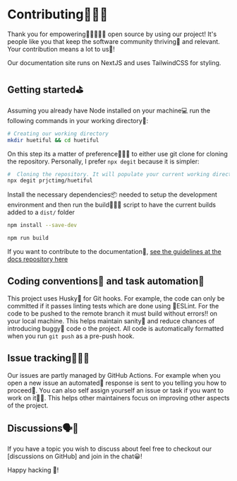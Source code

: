 # Contributing👐🏾🤝

Thank you for empowering💪🏾🏋🏽‍♂️ open source by using our project! It's people like you that keep the software community thriving🌱 and relevant. Your contribution means a lot to us💙!

Our documentation site runs on NextJS and uses TailwindCSS for styling.

## Getting started⛳

Assuming you already have Node installed on your machine💻 run the following commands in your working directory📁:

```bash
# Creating our working directory
mkdir huetiful && cd huetiful

```

On this step its a matter of preference💁🏽‍♂️ to either use git clone for cloning the repository. Personally, I prefer `npx degit` because it is simpler:

```bash
#  Cloning the repository. It will populate your current working directory with all the files in the repository
npx degit prjctimg/huetiful

```

Install the necessary dependencies📦 needed to setup the development environment and then run the build👷🏾‍♂️ script to have the current builds added to  a `dist/` folder

```bash
npm install --save-dev

npm run build

```

If you want to contribute to the documentation📜, [see the guidelines at the docs repository here]()

## Coding conventions📐 and task automation🤖

This project uses Husky🐶 for Git hooks. For example, the code can only be committed if it passes linting tests which are done using 🧐ESLint. For the code to be pushed to the remote branch it must build without errors‼️ on your local machine. This helps maintain sanity🧠 and reduce chances of introducing buggy🐞 code o the project. All code is automatically formatted when you run `git push` as a pre-push hook.

## Issue tracking🙋🏽‍♂️

Our issues are partly managed by GitHub Actions. For example when you open a new issue an automated🤖 response is sent to you telling you how to proceed🚦. You can also self assign yourself an issue or task if you want to work on it👐🏾. This helps other maintainers focus on improving other aspects of the project.

## Discussions🗣️💭

If you have a topic you wish to discuss about feel free to checkout our [discussions on GitHub] and join in the chat😀!

Happy hacking 🚀!
